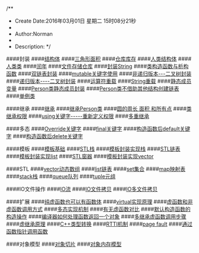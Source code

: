 /**
* Create Date:2016年03月01日 星期二 15时08分21秒
* 
* Author:Norman
* 
* Description: 
*/

####封装
####[结构体](./PackageStruct.cpp)
####[三角形面积](./PackageTriangle.cpp)
####[仓库库存](./PackageRice.cpp)
####[人类结构体](./PackagePerson.cpp)
####[人类类](./PackagePClass.cpp)
####[闰年](./PackageData.cpp)
####[文件存储仓库](./PackageStore.cpp)
####[封装String](./PackageString.cpp)
####[类构造函数与析构函数](./PackageInteger.cpp)
####[双链表封装](./PackageStudent.cpp)
####[mutable关键字使用](./PackageConst.cpp)
####[非递归版本---二叉树封装](./PackageBinaryTree.cpp)
####[递归版本----二叉树封装](./PackageBinaryTree1.cpp)
####[运算符重载](./PackageOperatorOverload.cpp)
####[String重载](./PackageStringOverload.cpp)
####[静态成员变量](./PackageStaticMember.cpp)
####[Person类静态成员封装](./PackagePerson1.cpp)
####[Person类不借助其他结构创建链表](./PackagePerson2.cpp)
####[单例类](./Singleton.cpp)

####继承
####[继承](./Inherit.cpp)
####[继承Person类](./InheritPerson.cpp)
####[圆的周长 面积 和所有点](./InheritPerson.cpp)
####[类继承权限](./InheritPermission.cpp)
####[using关键字-----重新定义权限](./InheritPermission.cpp)
####[多重继承](./MultiInherit.cpp)

####多态
####[Override关键字](./Override.cpp)
####[final关键字](./Override.cpp)
####[构造函数后default关键字](./ClassSummary.cpp)
####[构造函数后delete关键字](./ClassSummary.cpp)

####模板
####[模板基础](./Template_Base.cpp)
####[STL栈](./Template_Stack.cpp)
####[模板封装实现栈](./Template_CStack.cpp)
####[STL链表](./Template_list.cpp)
####[模板封装实现list](./Template_Clist.cpp)
####[STL窗器](./Template_vector.cpp)
####[模板封装实现vector](./Template_Cvector.cpp)

####STL
####[vector动态数组](./STL_vector.cpp)
####[list链表](./STL_list.cpp)
####[set集合](./STL_set.cpp)
####[map映射表](./STL_map.cpp)
####[stack栈](./STL_stack.cpp)
####[queue队列](./STL_queue.cpp)
####[tuple元组](./STL_tuple.cpp)

####IO文件操作
####[IO流](./IO_Stream.cpp)
####[IO文件拷贝](./IO_Cp.cpp)
####[IO多文件拷贝](./IO_CpMultifile.cpp)

####扩展
####[纯虚函数也可以有函数体](./PureVirtualFunction.cpp)
####[virtual实现原理](./VirtualWorked.md)
####[虚函数和非虚函数调用方式](./VirtualAndNonVirtual.md)
####[多态实现机制](./Polymorphic.md)
####[有无虚函数对比](./VirtualCompare.md)
####[默认构造函数的构造操作](./DefaultStruct.md)
####[编译器如何处理函数返回一个对象](./CompilerReturnObject.md)
####[多继承虚函数调用步骤]()
####[虚继承原理]()
####[C++类型转换](./TypeConversion.md)
####[RTTI机制](./RTTI.md)
####[page fault]()
####[通过函数指针调用函数]()

####对象模型
####[对象切片](./ObjectSlicing.cpp)
####[对象内存模型](./ObjectMemory.md)
